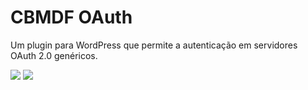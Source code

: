 # CBMDF OAuth

Um plugin para WordPress que permite a autenticação em servidores OAuth 2.0 genéricos.

<img src="https://i.imgur.com/StfYaTF.png">

<img src="https://i.imgur.com/aVgC5Yx.png">
